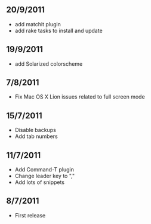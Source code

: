 ## 20/9/2011
* add matchit plugin
* add rake tasks to install and update

## 19/9/2011
* add Solarized colorscheme

## 7/8/2011
* Fix Mac OS X Lion issues related to full screen mode

## 15/7/2011
* Disable backups
* Add tab numbers

## 11/7/2011
* Add Command-T plugin
* Change leader key to ","
* Add lots of snippets

## 8/7/2011
* First release
